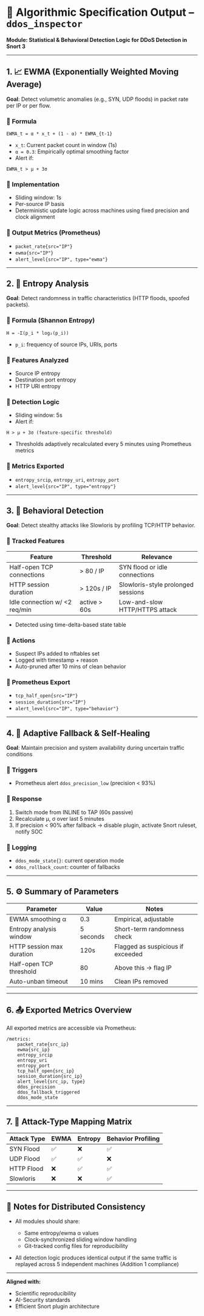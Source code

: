 
# 🧠 Algorithmic Specification Output – `ddos_inspector`
**Module: Statistical & Behavioral Detection Logic for DDoS Detection in Snort 3**

---

## 1. 📈 EWMA (Exponentially Weighted Moving Average)

**Goal**: Detect volumetric anomalies (e.g., SYN, UDP floods) in packet rate per IP or per flow.

### 🔸 Formula
```
EWMA_t = α * x_t + (1 - α) * EWMA_{t-1}
```

- `x_t`: Current packet count in window (1s)
- `α = 0.3`: Empirically optimal smoothing factor
- Alert if:
```
EWMA_t > μ + 3σ
```

### 🔸 Implementation
- Sliding window: 1s
- Per-source IP basis
- Deterministic update logic across machines using fixed precision and clock alignment

### 🔸 Output Metrics (Prometheus)
- `packet_rate{src="IP"}`
- `ewma{src="IP"}`
- `alert_level{src="IP", type="ewma"}`

---

## 2. 🧮 Entropy Analysis

**Goal**: Detect randomness in traffic characteristics (HTTP floods, spoofed packets).

### 🔸 Formula (Shannon Entropy)
```
H = -Σ(p_i * log₂(p_i))
```
- `p_i`: frequency of source IPs, URIs, ports

### 🔸 Features Analyzed
- Source IP entropy
- Destination port entropy
- HTTP URI entropy

### 🔸 Detection Logic
- Sliding window: 5s
- Alert if:
```
H > μ + 3σ (feature-specific threshold)
```

- Thresholds adaptively recalculated every 5 minutes using Prometheus metrics

### 🔸 Metrics Exported
- `entropy_srcip`, `entropy_uri`, `entropy_port`
- `alert_level{src="IP", type="entropy"}`

---

## 3. 🧠 Behavioral Detection

**Goal**: Detect stealthy attacks like Slowloris by profiling TCP/HTTP behavior.

### 🔸 Tracked Features
| Feature                         | Threshold            | Relevance                             |
|----------------------------------|----------------------|----------------------------------------|
| Half-open TCP connections       | > 80 / IP            | SYN flood or idle connections          |
| HTTP session duration           | > 120s / IP          | Slowloris-style prolonged sessions     |
| Idle connection w/ <2 req/min   | active > 60s         | Low-and-slow HTTP/HTTPS attack         |

- Detected using time-delta-based state table

### 🔸 Actions
- Suspect IPs added to nftables set
- Logged with timestamp + reason
- Auto-pruned after 10 mins of clean behavior

### 🔸 Prometheus Export
- `tcp_half_open{src="IP"}`
- `session_duration{src="IP"}`
- `alert_level{src="IP", type="behavior"}`

---

## 4. 🔄 Adaptive Fallback & Self-Healing

**Goal**: Maintain precision and system availability during uncertain traffic conditions

### 🔸 Triggers
- Prometheus alert `ddos_precision_low` (precision < 93%)

### 🔸 Response
1. Switch mode from INLINE to TAP (60s passive)
2. Recalculate μ, σ over last 5 minutes
3. If precision < 90% after fallback → disable plugin, activate Snort ruleset, notify SOC

### 🔸 Logging
- `ddos_mode_state{}`: current operation mode
- `ddos_rollback_count`: counter of fallbacks

---

## 5. ⚙️ Summary of Parameters

| Parameter                   | Value             | Notes                            |
|----------------------------|-------------------|----------------------------------|
| EWMA smoothing α           | 0.3               | Empirical, adjustable            |
| Entropy analysis window    | 5 seconds         | Short-term randomness check      |
| HTTP session max duration  | 120s              | Flagged as suspicious if exceeded|
| Half-open TCP threshold    | 80                | Above this → flag IP             |
| Auto-unban timeout         | 10 mins           | Clean IPs removed                |

---

## 6. 📤 Exported Metrics Overview

All exported metrics are accessible via Prometheus:

```
/metrics:
    packet_rate{src_ip}
    ewma{src_ip}
    entropy_srcip
    entropy_uri
    entropy_port
    tcp_half_open{src_ip}
    session_duration{src_ip}
    alert_level{src_ip, type}
    ddos_precision
    ddos_fallback_triggered
    ddos_mode_state
```

---

## 7. 🧪 Attack-Type Mapping Matrix

| Attack Type     | EWMA  | Entropy | Behavior Profiling |
|-----------------|-------|---------|---------------------|
| SYN Flood       | ✅    | ❌      | ✅                  |
| UDP Flood       | ✅    | ✅      | ❌                  |
| HTTP Flood      | ❌    | ✅      | ✅                  |
| Slowloris       | ❌    | ❌      | ✅                  |

---

## 🔬 Notes for Distributed Consistency

- All modules should share:
  - Same entropy/ewma α values
  - Clock-synchronized sliding window handling
  - Git-tracked config files for reproducibility

- All detection logic produces identical output if the same traffic is replayed across 5 independent machines (Addition 1 compliance)

---

**Aligned with:**
- Scientific reproducibility
- AI-Security standards
- Efficient Snort plugin architecture
